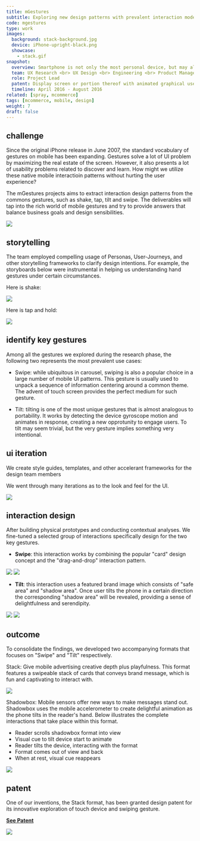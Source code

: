 ```yaml
---
title: mGestures
subtitle: Exploring new design patterns with prevalent interaction models on mobile
code: mgestures
type: work
images:
  background: stack-background.jpg
  device: iPhone-upright-black.png
  showcase: 
    - stack.gif
snapshot:
  overview: Smartphone is not only the most personal device, but may also be the most versatile device as well. The portability of mobile affords a suite of interactions that are not applicable to previous generations of digital devices. Swipe, scroll, tap, long touch, shake.. the list goes on and on. This project took a closer look at the treasure trove of interactions and distilled delightful interaction patterns that conform to Yieldmo's design language.
  team: UX Research <br> UX Design <br> Engineering <br> Product Management <br> A/B Testing
  role: Project Lead
  patent: Display screen or portion thereof with animated graphical user interface (USD785643S1)
  timeline: April 2016 - August 2016
related: [spray, mcommerce]
tags: [mcommerce, mobile, design]
weight: 7
draft: false
---
```


## challenge

Since the original iPhone release in June 2007, the standard vocabulary of gestures on mobile has been expanding. Gestures solve a lot of UI problem by maximizing the real estate of the screen. However, it also presents a lot of usability problems related to discover and learn. How might we utilize these native mobile interactioin patterns without hurting the user experience?

The mGestures projects aims to extract interaction design patterns from the commons gestures, such as shake, tap, tilt and swipe. The deliverables will tap into the rich world of mobile gestures and try to provide answers that balance business goals and design sensibilities.

<div><img src="/work/mgestures/gestures-montage.jpg"></div>

## storytelling

The team employed compelling usage of Personas, User-Journeys, and other storytelling frameworks to clarify design intentions. For example, the storyboards below were instrumental in helping us understanding hand gestures under certain circumstances.

Here is shake:

<div><img src="/work/mgestures/storyboard-shake.jpg"></div>

Here is tap and hold:

<div><img src="/work/mgestures/storyboard-tap.jpg"></div>


## identify key gestures

Among all the gestures we explored during the research phase, the following two represents the most prevalent use cases:

- Swipe: while ubiquitous in carousel, swiping is also a popular choice in a large number of mobile UI patterns. This gesture is usually used to unpack a sequence of information centering around a common theme. The advent of touch screen provides the perfect medium for such gesture.

- Tilt: tilting is one of the most unique gestures that is almost analogous to portability. It works by detecting the device gyroscope motion and animates in response, creating a new opprotunity to engage users. To tilt may seem trivial, but the very gesture implies something very intentional.


## ui iteration

We create style guides, templates, and other accelerant frameworks for the design team members

We went through many iterations as to the look and feel for the UI.

<div><img src="/work/mgestures/iteration.png"></div>


## interaction design

After building physical prototypes and conducting contextual analyses. We fine-tuned a selected group of interactions specifically design for the two key gestures.

- **Swipe**: this interaction works by combining the popular "card" design concept and the "drag-and-drop" interaction pattern. 

<div class="double clearfix">
	<img src="/work/mgestures/stack-interaction-1.gif">
	<img src="/work/mgestures/stack-interaction-2.gif">
</div>

- **Tilt**: this interaction uses a featured brand image which consists of "safe area" and "shadow area". Once user tilts the phone in a certain direction the corresponding "shadow area" will be revealed, providing a sense of delightfulness and serendipity.

<div class="double clearfix">
	<img src="/work/mgestures/shadowbox-interaction-1.gif">
	<img src="/work/mgestures/shadowbox-interaction-2.gif">
</div>


## outcome

To consolidate the findings, we developed two accompanying formats that focuses on "Swipe" and "Tilt" respectively.

Stack: Give mobile advertising creative depth plus playfulness. This format features a swipeable stack of cards that conveys brand message, which is fun and captivating to interact with.

<div><img src="/work/mgestures/stack-cat.gif"></div>

Shadowbox: Mobile sensors offer new ways to make messages stand out. Shadowbox uses the mobile accelerometer to create delightful animation as the phone tilts in the reader's hand. Below illustrates the complete interactions that take place within this format. 

- Reader scrolls shadowbox format into view
- Visual cue to tilt device start to animate
- Reader tilts the device, interacting with the format
- Format comes out of view and back
- When at rest, visual cue reappears

<div><img src="/work/mgestures/shadowbox.gif"></div>

## patent

One of our inventions, the Stack format, has been granted design patent for its innovative exploration of touch device and swiping gesture.

<a target="_blank" href="https://patents.google.com/patent/USD785643S1/en"><b>See Patent</b></a>

<div><img src="/work/mgestures/stack-patent.png"></div>